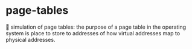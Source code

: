 # page-tables

🍞 simulation of page tables: the purpose of a page table in the operating system is place to store to addresses of how virtual addresses map to physical addresses.